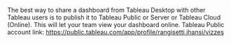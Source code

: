 The best way to share a dashboard from Tableau Desktop with other Tableau users is to publish it to Tableau Public or Server or Tableau Cloud (Online). This will let your team view your dashboard online.
Tableau Public account link:
        https://public.tableau.com/app/profile/rangisetti.jhansi/vizzes
